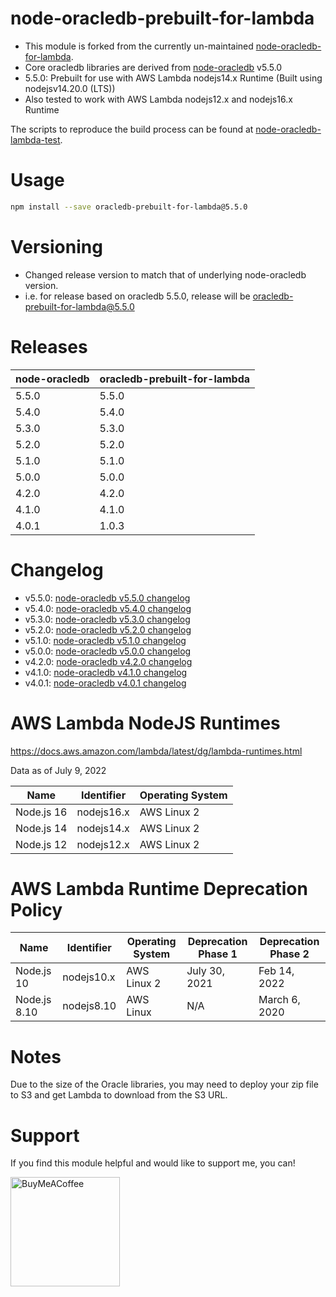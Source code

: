 # node-oracledb-prebuilt-for-lambda

 - This module is forked from the currently un-maintained [node-oracledb-for-lambda](https://github.com/nalbion/node-oracledb-for-lambda).
 - Core oracledb libraries are derived from [node-oracledb](https://github.com/oracle/node-oracledb) v5.5.0
 - 5.5.0: Prebuilt for use with AWS Lambda nodejs14.x Runtime (Built using nodejsv14.20.0 (LTS))
 - Also tested to work with AWS Lambda nodejs12.x and nodejs16.x Runtime
 
The scripts to reproduce the build process can be found at [node-oracledb-lambda-test](https://github.com/romanbalayan/node-oracledb-lambda-test). 

# Usage

```bash
npm install --save oracledb-prebuilt-for-lambda@5.5.0
```

# Versioning
 - Changed release version to match that of underlying node-oracledb version. 
 - i.e. for release based on oracledb 5.5.0, release will be oracledb-prebuilt-for-lambda@5.5.0
 
 
 # Releases
 | node-oracledb       | oracledb-prebuilt-for-lambda    |
 | ------------------- | ---------- |
 | 5.5.0               | 5.5.0      |
 | 5.4.0               | 5.4.0      |
 | 5.3.0               | 5.3.0      |
 | 5.2.0               | 5.2.0      |
 | 5.1.0               | 5.1.0      |
 | 5.0.0               | 5.0.0      |
 | 4.2.0               | 4.2.0      |
 | 4.1.0               | 4.1.0      |
 | 4.0.1               | 1.0.3      |

 
 # Changelog
 - v5.5.0: [node-oracledb v5.5.0 changelog](https://github.com/oracle/node-oracledb/blob/main/CHANGELOG.md#node-oracledb-v550-7-sep-2022)
 - v5.4.0: [node-oracledb v5.4.0 changelog](https://github.com/oracle/node-oracledb/blob/main/CHANGELOG.md#node-oracledb-v540-9-jun-2022)
 - v5.3.0: [node-oracledb v5.3.0 changelog](https://github.com/oracle/node-oracledb/blob/main/CHANGELOG.md#node-oracledb-v530-22-oct-2021)
 - v5.2.0: [node-oracledb v5.2.0 changelog](https://github.com/oracle/node-oracledb/blob/main/CHANGELOG.md#node-oracledb-v520-7-jun-2021)
 - v5.1.0: [node-oracledb v5.1.0 changelog](https://github.com/oracle/node-oracledb/blob/master/CHANGELOG.md#node-oracledb-v510-8-dec-2020)
 - v5.0.0: [node-oracledb v5.0.0 changelog](https://github.com/oracle/node-oracledb/blob/master/CHANGELOG.md#node-oracledb-v500-29-jun-2020)
 - v4.2.0: [node-oracledb v4.2.0 changelog](https://github.com/oracle/node-oracledb/blob/master/CHANGELOG.md#node-oracledb-v420-24-jan-2020)
 - v4.1.0: [node-oracledb v4.1.0 changelog](https://github.com/oracle/node-oracledb/blob/master/CHANGELOG.md#node-oracledb-v410-26-nov-2019)
 - v4.0.1: [node-oracledb v4.0.1 changelog](https://github.com/oracle/node-oracledb/blob/master/CHANGELOG.md#node-oracledb-v401-19-aug-2019)
 
 
 # AWS Lambda NodeJS Runtimes
 https://docs.aws.amazon.com/lambda/latest/dg/lambda-runtimes.html
 
 Data as of July 9, 2022
 
  | Name          | Identifier | Operating System  |
  | ------------- | ---------- | ----------------- |
  | Node.js 16    | nodejs16.x | AWS Linux 2       |
  | Node.js 14    | nodejs14.x | AWS Linux 2       |
  | Node.js 12    | nodejs12.x | AWS Linux 2       |
 
 # AWS Lambda Runtime Deprecation Policy

| Name          | Identifier | Operating System  | Deprecation Phase 1 | Deprecation Phase 2 |
| ------------- | ---------- | ----------------- | ------------------- | ------------------- |
| Node.js 10    | nodejs10.x | AWS Linux 2       | July 30, 2021       | Feb 14, 2022        |
| Node.js 8.10  | nodejs8.10 | AWS Linux         | N/A                 | March 6, 2020       |

 # Notes
Due to the size of the Oracle libraries, you may need to deploy your zip file to S3 and get Lambda to download from the S3 URL.


 # Support
If you find this module helpful and would like to support me, you can!

[<img src="https://cdn.buymeacoffee.com/buttons/v2/default-yellow.png" alt="BuyMeACoffee" width="175">](https://www.buymeacoffee.com/romanbalayan)

